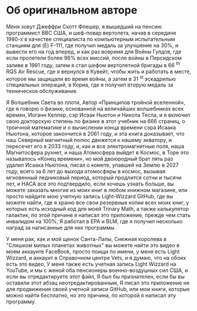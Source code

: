 # Об оригинальном авторе

Меня зовут Джеффри Скотт Флешер, я вышедший на пенсию программист ВВС США,
и шеф-повар вертолета,
начав в середине 1980-х в качестве специалиста по компьютерным испытательным станциям для (E) F-111,
где получил медаль за улучшение на 30%,
и вывести его на год вперед,
и как раз вовремя для Войны Гулдов,
где если пролетели более 96% всех миссий,
после войны в Персидском заливе в 1991 году,
затем я стал шефом вертолетной бригады в 66 <sup> th </sup> RQS Air Rescue,
где я вернулся в Кувейт, чтобы жить и работать в месте, которое мы защищали во время войны,
а затем в 31 <sup> st </sup> эскадрилью специальных операций,
в Кориа, где я получил вторую медаль за техническое обслуживание.

Я Волшебник Света во плоти,
Автор «Принципов тройной вселенной»,
где я говорю о физике, основанной на величайших волшебниках всех времен,
Иоганн Кеплер, сэр Исаак Ньютон и Никола Тесла,
и я включил свою докторскую степень по физике в этот учебник на 666 страниц,
о троичной математике и о вычислении конца времени сэра Исаака Ньютона, которое закончится в 2061 году,
и эта книга доказывает, что наш Северный магнитный полюс движется к нашему экватору,
и пересечет его в 2033 году,
и, как и все электромагнитные поля,
наша Магнитосфера рухнет,
и наша Атомосфера выйдет в Космос,
в Торе это называлось «Конец времени»,
но мой двоюродный брат пять раз удалил Исаака Ньютона,
писал о комете, упавшей на Землю в 2027 году,
всего за 6 лет до выхода атомосферы в космос,
вызывая мгновенный ледниковый период, который продлится сотни и тысячи лет,
и НАСА все это подтвердило,
если хочешь узнать больше,
вы можете заказать многие из моих книг в любом книжном магазине,
или просто найдите мою учетную запись Light-Wizzard GitHub,
где вы можете найти, где я храню все свои резервные копии всех моих книг,
у которых есть исходный код для моей Trinary Math,
а также калькулятор галактик,
по этой причине я написал это приложение,
прежде чем стать инвалидом на 100%,
Я работал в EPA и BLM,
где я получил несколько наград за написанные для них программы.

У меня рак, как и мой щенок Санта-Лапы,
Снежная королева в "Слишком милых планетах животных"
вы можете найти это видео в моем аккаунте FaceBook,
просто поищи по имени, у меня есть Light Wizzard,
и аккаунт в Справочном центре Vets,
и я думаю, что на обоих есть это видео,
У меня также есть учетная запись Light Wizzard на YouTube,
и мы с женой оба пенсионеры военно-воздушных сил США,
и если вы отредактируете этот файл,
Я был бы признателен, если бы вы оставили этот абзац неотредактированным,
Я писал это приложение не для продвижения своей учетной записи GitHub,
или мои книги, которые можно найти бесплатно,
но это причина, по которой я написал эту программу.